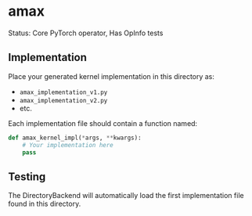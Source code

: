 # amax

Status: Core PyTorch operator, Has OpInfo tests

## Implementation

Place your generated kernel implementation in this directory as:
- `amax_implementation_v1.py`
- `amax_implementation_v2.py`
- etc.

Each implementation file should contain a function named:
```python
def amax_kernel_impl(*args, **kwargs):
    # Your implementation here
    pass
```

## Testing

The DirectoryBackend will automatically load the first implementation file found in this directory.
